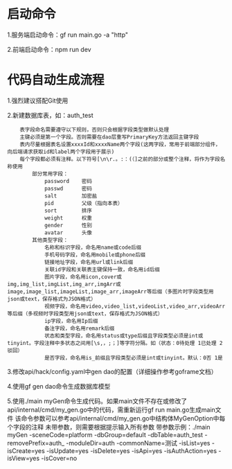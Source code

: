 # 启动命令

1.服务端启动命令：gf run main.go -a "http"

2.前端启动命令：npm run dev

# 代码自动生成流程

1.强烈建议搭配Git使用

2.新建数据库表，如：auth_test
```
    表字段命名需要遵守以下规则，否则只会根据字段类型做默认处理
    主键必须是第一个字段。否则需要在dao层重写PrimaryKey方法返回主键字段
    表内尽量根据表名设置xxxxId和xxxxName两个字段(这两字段，常用于前端部分组件，向后端请求获取id和label两个字段用于展示)
    每个字段都必须有注释。以下符号[\n\r.。:：(（]之前的部分或整个注释，将作为字段名称使用
        部分常用字段：
            password	密码
            passwd		密码
            salt		加密盐
            pid			父级（指向本表）
            sort		排序
            weight 		权重
            gender 		性别
            avatar		头像
        其他类型字段：
            名称和标识字段，命名用name或code后缀
            手机号码字段，命名用mobile或phone后缀
            链接地址字段，命名用url或link后缀
            关联id字段和关联表主键保持一致，命名用id后缀
            图片字段，命名用icon,cover或img,img_list,imgList,img_arr,imgArr或image,image_list,imageList,image_arr,imageArr等后缀（多图片时字段类型用json或text，保存格式为JSON格式）
            视频字段，命名用video,video_list,videoList,video_arr,videoArr等后缀（多视频时字段类型用json或text，保存格式为JSON格式）
            ip字段，命名用Ip后缀
            备注字段，命名用remark后缀
            状态和类型字段，命名用status或type后缀且字段类型必须是int或tinyint。字段注释中多状态之间用[\s,，;；]等字符分隔。如（状态：0待处理 1已处理 2驳回）
            是否字段，命名用is_前缀且字段类型必须是int或tinyint。默认：0否 1是
```

3.修改api/hack/config.yaml中gen dao的配置（详细操作参考goframe文档）

4.使用gf gen dao命令生成数据库模型

5.使用./main myGen命令生成代码。如果main文件不存在或修改了api/internal/cmd/my_gen.go中的代码，需重新运行gf run main.go生成main文件
    该命令参数可以参考api/internal/cmd/my_gen.go中结构体MyGenOption中每个字段的注释
    未带参数，则需要根据提示输入所有参数
    带参数示例：./main myGen -sceneCode=platform -dbGroup=default -dbTable=auth_test -removePrefix=auth_ -moduleDir=auth -commonName=测试 -isList=yes -isCreate=yes -isUpdate=yes -isDelete=yes -isApi=yes -isAuthAction=yes -isView=yes -isCover=no